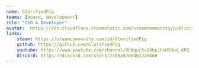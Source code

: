 ```yaml
---
name: GlorifiedPig
teams: [board, development]
role: "CEO & Developer"
avatar:  https://cdn.cloudflare.steamstatic.com/steamcommunity/public/images/avatars/e0/e0ba3d847f3b3daad882c5b772fb56009bd52433_full.jpg
links:
    steam: https://steamcommunity.com/id/GlorifiedPig
    github: https://github.com/GlorifiedPig
    youtube: https://www.youtube.com/channel/UCAqur5uQ9bpJhsHV3oq_6PQ
    discord: https://discord.com/users/210828786462228480
---
```


